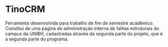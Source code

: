 # TinoCRM
Ferramenta desenvolvida para trabalho de fim de semestre acadêmico. Constitui de uma pagina de administração interna de falhas estruturais do campus da UNIBH, cadastradas através da segunda parte do projeto, que é a segunda parte do programa. 
